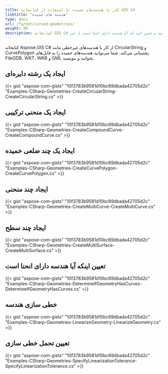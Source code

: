 ```yaml
---
title: کار با هندسه‌های خمیده با استفاده از کتابخانه GIS C#‎
linktitle: "هندسه های خمیده"
type: docs
url: /fa/net/curved-geometries/
weight: 30
description: کتابخانه GIS C#‎ از کار با هندسه‌های غیرخطی پشتیبانی می‌کند، رشته دایره‌ای، منحنی ترکیبی، چند ضلعی خمیده، چند منحنی، چند سطح ایجاد کنید و تعیین کنید که آیا هندسه دارای انحنا است یا خیر.
---
```


کتابخانه Aspose.GIS C#‎ از کار با هندسه‌های غیرخطی مانند CircularString و CurvePolygon پشتیبانی می‌کند. شما می‌توانید هندسه‌های خمیده را به فایل‌های FileGDB، WKT، WKB و GML بخوانید و بنویسید.

## **ایجاد یک رشته دایره‌ای**
{{< gist "aspose-com-gists" "10f3783b9581d10bc69dbada42705d2c" "Examples-CSharp-Geometries-CreateCircularString-CreateCircularString.cs" >}}
## **ایجاد یک منحنی ترکیبی**
{{< gist "aspose-com-gists" "10f3783b9581d10bc69dbada42705d2c" "Examples-CSharp-Geometries-CreateCompoundCurve-CreateCompoundCurve.cs" >}}
## **ایجاد یک چند ضلعی خمیده**
{{< gist "aspose-com-gists" "10f3783b9581d10bc69dbada42705d2c" "Examples-CSharp-Geometries-CreateCurvePolygon-CreateCurvePolygon.cs" >}}
## **ایجاد چند منحنی**
{{< gist "aspose-com-gists" "10f3783b9581d10bc69dbada42705d2c" "Examples-CSharp-Geometries-CreateMultiCurve-CreateMultiCurve.cs" >}}
## **ایجاد چند سطح**
{{< gist "aspose-com-gists" "10f3783b9581d10bc69dbada42705d2c" "Examples-CSharp-Geometries-CreateMultiSurface-CreateMultiSurface.cs" >}}
## **تعیین اینکه آیا هندسه دارای انحنا است**
{{< gist "aspose-com-gists" "10f3783b9581d10bc69dbada42705d2c" "Examples-CSharp-Geometries-DetermineIfGeometryHasCurves-DetermineIfGeometryHasCurves.cs" >}}
## **خطی سازی هندسه**
{{< gist "aspose-com-gists" "10f3783b9581d10bc69dbada42705d2c" "Examples-CSharp-Geometries-LinearizeGeometry-LinearizeGeometry.cs" >}}
## **تعیین تحمل خطی سازی**
{{< gist "aspose-com-gists" "10f3783b9581d10bc69dbada42705d2c" "Examples-CSharp-Geometries-SpecifyLinearizationTolerance-SpecifyLinearizationTolerance.cs" >}}
